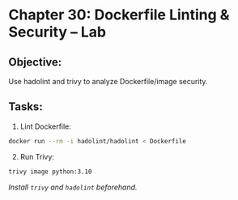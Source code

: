 # Chapter 30: Dockerfile Linting & Security – Lab

## Objective:
Use hadolint and trivy to analyze Dockerfile/image security.

## Tasks:
1. Lint Dockerfile:
```bash
docker run --rm -i hadolint/hadolint < Dockerfile
```

2. Run Trivy:
```bash
trivy image python:3.10
```

_Install `trivy` and `hadolint` beforehand._
